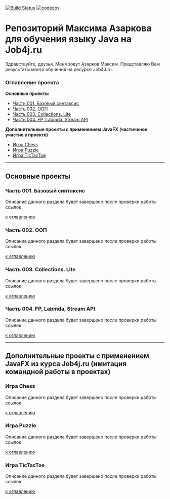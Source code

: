 [![Build Status](https://travis-ci.org/maximazarkov/job4j.svg?branch=master)](https://travis-ci.org/maximazarkov/job4j)
[![codecov](https://codecov.io/gh/maximazarkov/job4j/branch/master/graph/badge.svg)](https://codecov.io/gh/maximazarkov/job4j)

# Репозиторий Максима Азаркова для обучения языку Java на Job4j.ru
Здравствуйте, друзья. Меня зовут Азарков Максим. Представляю Вам результаты моего обучения на ресурсе Job4J.ru.

### Оглавление проекта
**Основные проекты**
+ [Часть 001. Базовый синтаксис](#Часть-001.-Базовый-синтаксис)
+ [Часть 002. ООП](#Часть-002.-ООП)
+ [Часть 003. Collections. Lite](#Часть-003.-Collections.-Lite)
+ [Часть 004. FP, Labmda, Stream API](#Часть-004.-FP,-Labmda,-Stream-API)

**Дополнительные проекты с применением JavaFX (частиченое участие в проекте)**
+ [Игра Chess](#Игра-Chess)
+ [Игра Puzzle](#Игра-Puzzle)
+ [Игра TicTacToe](#Игра-TicTacToe)

***

## Основные проекты
### Часть 001. Базовый синтаксис
Описание данного раздела будет завершено после проверки работы ссылок

[к оглавлению](#Оглавление-проекта)

### Часть 002. ООП
Описание данного раздела будет завершено после проверки работы ссылок

[к оглавлению](#Оглавление-проекта)

### Часть 003. Collections. Lite
Описание данного раздела будет завершено после проверки работы ссылок

[к оглавлению](#Оглавление-проекта)

### Часть 004. FP, Labmda, Stream API
Описание данного раздела будет завершено после проверки работы ссылок

[к оглавлению](#Оглавление-проекта)

***

## Дополнительные проекты с применением JavaFX из курса Job4j.ru (имитация командной работы в проектах)

### Игра Chess
Описание данного раздела будет завершено после проверки работы ссылок

[к оглавлению](#Оглавление-проекта)

### Игра Puzzle
Описание данного раздела будет завершено после проверки работы ссылок

[к оглавлению](#Оглавление-проекта)

### Игра TicTacToe
Описание данного раздела будет завершено после проверки работы ссылок

[к оглавлению](#Оглавление-проекта)
